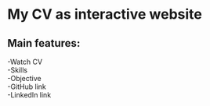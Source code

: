 # My CV as interactive website  
## Main features:  
  -Watch CV  
  -Skills  
  -Objective  
  -GitHub link  
  -LinkedIn link  

